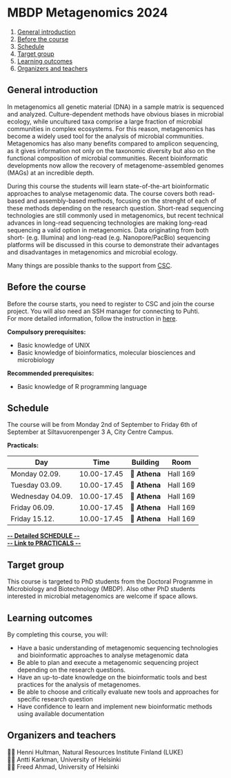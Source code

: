 # MBDP Metagenomics 2024

1. [General introduction](#general-introduction)
2. [Before the course](#before-the-course)
3. [Schedule](#schedule)
4. [Target group](#target-group)
5. [Learning outcomes](#learning-outcomes)
6. [Organizers and teachers](#organizers-and-teachers)

## General introduction

In metagenomics all genetic material (DNA) in a sample matrix is sequenced and analyzed. Culture-dependent methods have obvious biases in microbial ecology, while uncultured taxa comprise a large fraction of microbial communities in complex ecosystems. For this reason, metagenomics has become a widely used tool for the analysis of microbial communities. Metagenomics has also many benefits compared to amplicon sequencing, as it gives information not only on the taxonomic diversity but also on the functional composition of microbial communities. Recent bioinformatic developments now allow the recovery of metagenome-assembled genomes (MAGs) at an incredible depth.

During this course the students will learn state-of-the-art bioinformatic approaches to analyse metagenomic data. The course covers both read-based and assembly-based methods, focusing on the strenght of each of these methods depending on the research question. Short-read sequencing technologies are still commonly used in metagenomics, but recent technical advances in long-read sequencing technologies are making long-read sequencing a valid option in metagenomics. Data originating from both short- (e.g. Illumina) and long-read (e.g. Nanopore/PacBio) sequencing platforms will be discussed in this course to demonstrate their advantages and disadvantages in metagenomics and microbial ecology.

Many things are possible thanks to the support from [CSC](http://www.csc.fi).

## Before the course

Before the course starts, you need to register to CSC and join the course project. You will also need an SSH manager for connecting to Puhti.  
For more detailed information, follow the instruction in [here](Practicals/before_the_course.md).  

__Compulsory prerequisites:__

* Basic knowledge of UNIX
* Basic knowledge of bioinformatics, molecular biosciences and microbiology

__Recommended prerequisites:__

* Basic knowledge of R programming language

## Schedule

The course will be from Monday 2nd of September to Friday 6th of September at Siltavuorenpenger 3 A, City Centre Campus.

__Practicals:__

| Day | Time | Building | Room |  
| --- | --- | --- | --- |  
| Monday 02.09.    | 10.00-17.45   | :office: __Athena__ | Hall 169  |
| Tuesday 03.09.   | 10.00-17.45   | :office: __Athena__ | Hall 169  |
| Wednesday 04.09. | 10.00-17.45   | :office: __Athena__ | Hall 169  |
| Friday 06.09.    | 10.00-17.45   | :office: __Athena__ | Hall 169  |
| Friday 15.12.    | 10.00-17.45   | :office: __Athena__ | Hall 169  |

[__-- Detailed SCHEDULE --__](Practicals/Schedule.md)  
[__-- Link to PRACTICALS --__](Practicals/README.md)

## Target group

This course is targeted to PhD students from the Doctoral Programme in Microbiology and Biotechnology (MBDP). Also other PhD students interested in microbial metagenomics are welcome if space allows.  

## Learning outcomes

By completing this course, you will:

* Have a basic understanding of metagenomic sequencing technologies and bioinformatic approaches to analyse metagenomic data
* Be able to plan and execute a metagenomic sequencing project depending on the research questions.
* Have an up-to-date knowledge on the bioinformatic tools and best practices for the analysis of metagenomes.
* Be able to choose and critically evaluate new tools and approaches for specific research question
* Have confidence to learn and implement new bioinformatic methods using available documentation

## Organizers and teachers

:woman_technologist: Henni Hultman,  Natural Resources Institute Finland (LUKE)  
:man_technologist: Antti Karkman, University of Helsinki  
:man_technologist: Freed Ahmad, University of Helsinki  
